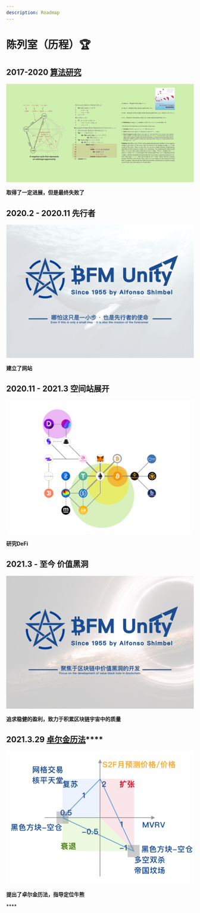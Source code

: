 ```yaml
---
description: Roadmap
---
```


# 陈列室（历程）🏆

## 2017-2020        [算法研究](https://www.bfm-unity.com/research-institute-development/suan-fa-yan-jiu-yuan)

![Bellman-Ford&#x7B97;&#x6CD5;&#x7814;&#x7A76;](.gitbook/assets/b49d19a6fef2385395ae687a10007929.png)

**取得了一定进展，但是最终失败了**

## 2020.2 - 2020.11      先行者

![&#x5148;&#x884C;&#x8005;&#x7684;&#x4F7F;&#x547D;](.gitbook/assets/bfm-unity%20%281%29.png)

**建立了网站**

## 2020.11 - 2021.3      空间站展开

![DeFi&#x7A7A;&#x95F4;&#x7AD9;&#x5C55;&#x5F00;](.gitbook/assets/defi_2.png)

**研究DeFi**

## 2021.3 - 至今        价值黑洞

![&#x4EF7;&#x503C;&#x9ED1;&#x6D1E;&#x7684;&#x5F00;&#x53D1;](.gitbook/assets/bfm-unity-2.0.png)

**追求稳健的盈利，致力于积累区块链宇宙中的质量**

## **2021.3.29**        [**卓尔金历法**](https://www.bfm-unity.com/management-cockpit-operation/ling-hang-duo-lei-da)\*\*\*\*

![](.gitbook/assets/zhuo-er-jin-li-fa-lei-da-.png)

**提出了卓尔金历法，指导定位牛熊**

\*\*\*\*

